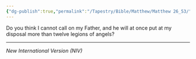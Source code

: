 ```yaml
---
{"dg-publish":true,"permalink":"/Tapestry/Bible/Matthew/Matthew 26_53/","title":"Matthew 26:53","hide":true,"tags":["bible-verse","bible-verse"],"dgHomeLink":true,"dgShowLocalGraph":true,"dgEnableSearch":true}
---
```


Do you think I cannot call on my Father, and he will at once put at my disposal more than twelve legions of angels?

---
*New International Version (NIV)*